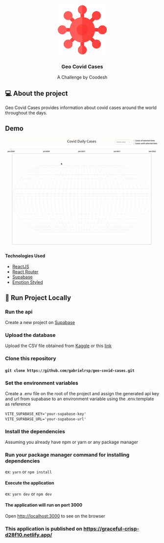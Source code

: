 <h1 align="center">
  <img src="/src/assets/virus-image.png" width="160px" />
</h1>

<h3 align="center">Geo Covid Cases</h3>

<p align="center">A Challenge by Coodesh</p>


## 💻 About the project

 Geo Covid Cases provides information about covid cases around the world throughout the days.
 
 ## Demo

![](covidcases.gif)

 #### Technologies Used 

  -  [ReactJS](https://reactjs.org/)
  -  [React Router](https://github.com/ReactTraining/react-router)
  -  [Supabase](https://supabase.com/)
  -  [Emotion Styled](https://emotion.sh/docs/styled/)

## 🔧 Run Project Locally

### Run the api 
  Create a new project on [Supabase](https://supabase.com/)

### Upload the database
Upload the CSV file obtained from [Kaggle](https://www.kaggle.com/datasets/yamqwe/omicron-covid19-variant-daily-cases) or this [link](https://challenges.coode.sh/covid/data/covid-variants.csv)

### Clone this repository

#### `git clone https://github.com/gabrielrsp/geo-covid-cases.git`

### Set the environment variables
Create a .env file on the root of the project and assign the generated api key and url from supabase to an environment variable using the .env.template as reference

`VITE_SUPABASE_KEY='your-supabase-key'` <br>
`VITE_SUPABASE_URL='your-supabase-url'`

### Install the dependencies
Assuming you already have npm or yarn or any package manager

### Run your package manager command for installing dependencies 
ex: `yarn` or `npm install`

#### Execute the application 

ex: `yarn dev` or `npm dev`

#### The application will run on port 3000

Open [http://localhost:3000](http://localhost:3000) to see on the browser

### This application is published on https://graceful-crisp-d28f10.netlify.app/





